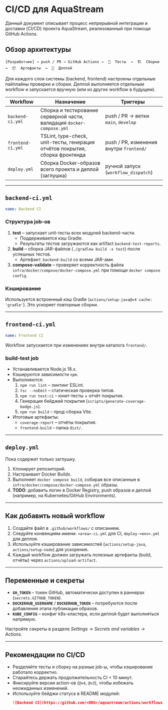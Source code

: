 # CI/CD для AquaStream

Данный документ описывает процесс непрерывной интеграции и доставки (CI/CD) проекта AquaStream, реализованный при помощи GitHub Actions.

## Обзор архитектуры

```
[Разработчик] → push / PR → GitHub Actions →  🧪  Тесты  →  🏗  Сборки  →  📦  Артефакты  →  🚀  Деплой
```

Для каждого слоя системы (backend, frontend) настроены отдельные пайплайны проверки и сборки. Деплой выполняется отдельным workflow и запускается вручную (или из других workflow в будущем).

| Workflow | Назначение | Триггеры |
|----------|-----------|----------|
| `backend-ci.yml`   | Сборка и тестирование серверной части, валидация `docker-compose.yml` | push / PR → ветки `main`, `develop` |
| `frontend-ci.yml`  | TSLint, type-check, unit-тесты, генерация отчётов покрытия, сборка фронтенда | push / PR, изменения внутри `frontend/` |
| `deploy.yml`       | Сборка Docker-образов всего проекта и деплой (заглушка) | ручной запуск (`workflow_dispatch`) |

---

## `backend-ci.yml`

```yaml
name: Backend CI
```

### Структура job-ов

1. **test** – запускает unit-тесты всех модулей backend-части.
   - Поддерживается кэш Gradle.
   - Результаты тестов загружаются как artifact `backend-test-reports`.
2. **build** – сборка JAR-файлов (`./gradlew build -x test`) после успешных тестов.
   - Артефакт: `backend-build` со всеми JAR-ами.
3. **compose-validate** – проверяет корректность файла `infra/docker/compose/docker-compose.yml` при помощи `docker compose config`.

### Кэширование

Используется встроенный кэш Gradle (`actions/setup-java@v4 cache: 'gradle'`). Это ускоряет повторные сборки.

---

## `frontend-ci.yml`

```yaml
name: Frontend CI
```

Workflow запускается при изменениях внутри каталога `frontend/`.

### build-test job

- Устанавливается Node.js 18.x.
- Кэшируются зависимости `npm`.
- Выполняются:
  1. `npm run lint` – линтинг ESLint.
  2. `tsc --noEmit` – статическая проверка типов.
  3. `npm run test:ci` – юнит-тесты + отчёт покрытия.
  4. Генерация бейджей покрытия (`scripts/generate-coverage-badge.js`).
  5. `npm run build` – прод-сборка Vite.
- Итоговые артефакты:
  - `coverage-report` – отчёты покрытия.
  - `frontend-build` – папка `dist/`.

---

## `deploy.yml`

Пока содержит только заглушку.

1. Клонирует репозиторий.
2. Настраивает Docker Buildx.
3. Выполняет `docker compose build`, собирая все описанные в `infra/docker/compose/docker-compose.yml` образы.
4. **TODO**: добавить логин в Docker Registry, push образов и деплой (например, на Kubernetes/GitHub Environments).

---

## Как добавить новый workflow

1. Создайте файл в `.github/workflows/` с описанием.
2. Следуйте конвенциям имени: `<area>-ci.yml` для CI, `deploy-<env>.yml` для деплоя.
3. Используйте кэширование зависимостей (`actions/setup-java`, `actions/setup-node`) для ускорения.
4. Каждый workflow должен загружать полезные артефакты (build, отчёты) через `actions/upload-artifact`.

---

## Переменные и секреты

- **`GH_TOKEN`** – токен GitHub, автоматически доступен в раннерах (`secrets.GITHUB_TOKEN`).
- **`DOCKERHUB_USERNAME`** / **`DOCKERHUB_TOKEN`** – потребуются после добавления этапа публикации образов.
- **`KUBE_CONFIG`** – конфиг k8s-кластера, если деплой будет выполняться напрямую.

Настройте секреты в разделе *Settings → Secrets and variables → Actions*.

---

## Рекомендации по CI/CD

- Разделяйте тесты и сборку на разные job-ы, чтобы кэширование работало корректно.
- Старайтесь держать продолжительность CI < 10 минут.
- Фиксируйте версии action-ов (`@v4`, `@v3`), чтобы избежать неожиданных изменений.
- Используйте бейджи статуса в README модулей:
  ```markdown
  ![Backend CI](https://github.com/<ORG>/aquastream/actions/workflows/backend-ci.yml/badge.svg)
  ``` 